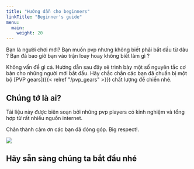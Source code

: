 ```yaml
---
title: "Hướng dẫn cho beginners"
linkTitle: "Beginner's guide"
menu:
  main:
    weight: 20
---
```


Bạn là người chơi mới? Bạn muốn pvp nhưng không biết phải bắt đầu từ đâu ? Bạn đã bao giờ bạn vào trận loay hoay không biết làm gì ?

Không vấn đề gì cả. Hướng dẫn sau đây sẽ trình bày một số nguyên tắc cơ bản cho những người mới bắt đầu. Hãy chắc chắn các bạn đã chuẩn bị một bộ [PVP gears]({{< relref "/pvp_gears" >}}) chất lượng để chiến nhé.

## Chúng tớ là ai?

Tài liệu này được biên soạn bởi những pvp players có kinh nghiệm và tổng hợp từ rất nhiều nguồn internet.

Chân thành cảm ơn các bạn đã đóng góp. Big respect!.

![](/elswordpvpwiki/beginner_guide/elsword_welcome.jpg)

## Hãy sẵn sàng chúng ta bắt đầu nhé